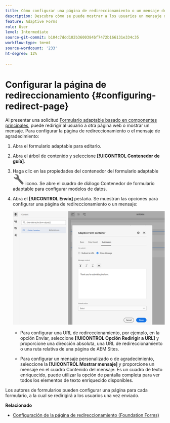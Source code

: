 ```yaml
---
title: Cómo configurar una página de redireccionamiento o un mensaje de agradecimiento
description: Descubra cómo se puede mostrar a los usuarios un mensaje de agradecimiento o cómo se les puede redirigir a una página web que los autores de formularios pueden configurar al crear el formulario.
feature: Adaptive Forms
role: User
level: Intermediate
source-git-commit: b104c7ddd102b3600384bf7472b166131e334c35
workflow-type: tm+mt
source-wordcount: '233'
ht-degree: 12%

---
```



# Configurar la página de redireccionamiento {#configuring-redirect-page}

Al presentar una solicitud [Formulario adaptable basado en componentes principales](creating-adaptive-form-core-components.md), puede redirigir al usuario a otra página web o mostrar un mensaje. Para configurar la página de redireccionamiento o el mensaje de agradecimiento:

1. Abra el formulario adaptable para editarlo.
1. Abra el árbol de contenido y seleccione **[!UICONTROL Contenedor de guía]**.
1. Haga clic en las propiedades del contenedor del formulario adaptable ![Propiedades del contenedor del formulario adaptable](/help/forms/assets/configure-icon.svg) icono. Se abre el cuadro de diálogo Contenedor de formulario adaptable para configurar modelos de datos.
1. Abra el **[!UICONTROL Envío]** pestaña. Se muestran las opciones para configurar una página de redireccionamiento o un mensaje:

   ![Cuadro de diálogo de envío del contenedor de guía para configurar una página de redirección o un mensaje](/help/forms/assets/adaptive-forms-core-components-redirect-page-or-thank-you-message.png)

   * Para configurar una URL de redireccionamiento, por ejemplo, en la opción Enviar, seleccione **[!UICONTROL Opción Redirigir a URL]** y proporcione una dirección absoluta, una URL de redireccionamiento o una ruta relativa de una página de AEM Sites.

   * Para configurar un mensaje personalizado o de agradecimiento, seleccione la **[!UICONTROL Mostrar mensaje]** y proporcione un mensaje en el cuadro Contenido del mensaje. Es un cuadro de texto enriquecido, puede utilizar la opción de pantalla completa para ver todos los elementos de texto enriquecido disponibles.

Los autores de formularios pueden configurar una página para cada formulario, a la cual se redirigirá a los usuarios una vez enviado.

**Relacionado**

* [Configuración de la página de redireccionamiento (Foundation Forms)](configuring-redirect-page.md)

